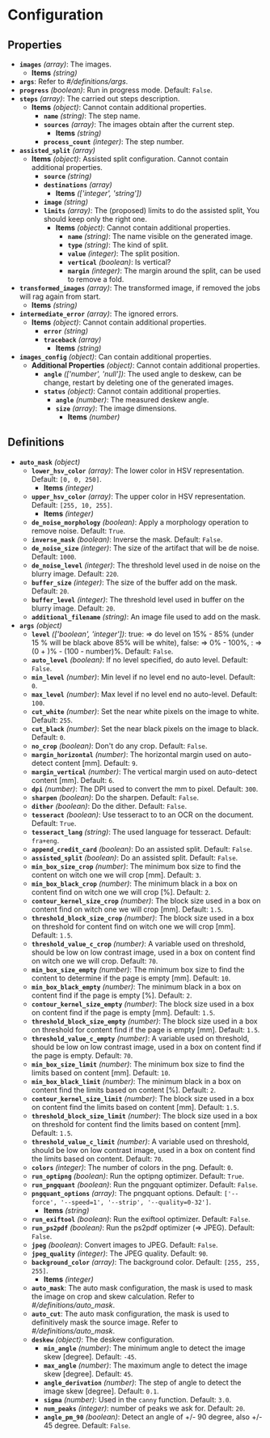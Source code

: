 # Configuration

## Properties

- **`images`** _(array)_: The images.
  - **Items** _(string)_
- **`args`**: Refer to _#/definitions/args_.
- **`progress`** _(boolean)_: Run in progress mode. Default: `False`.
- **`steps`** _(array)_: The carried out steps description.
  - **Items** _(object)_: Cannot contain additional properties.
    - **`name`** _(string)_: The step name.
    - **`sources`** _(array)_: The images obtain after the current step.
      - **Items** _(string)_
    - **`process_count`** _(integer)_: The step number.
- **`assisted_split`** _(array)_
  - **Items** _(object)_: Assisted split configuration. Cannot contain additional properties.
    - **`source`** _(string)_
    - **`destinations`** _(array)_
      - **Items** _(['integer', 'string'])_
    - **`image`** _(string)_
    - **`limits`** _(array)_: The (proposed) limits to do the assisted split, You should keep only the right one.
      - **Items** _(object)_: Cannot contain additional properties.
        - **`name`** _(string)_: The name visible on the generated image.
        - **`type`** _(string)_: The kind of split.
        - **`value`** _(integer)_: The split position.
        - **`vertical`** _(boolean)_: Is vertical?
        - **`margin`** _(integer)_: The margin around the split, can be used to remove a fold.
- **`transformed_images`** _(array)_: The transformed image, if removed the jobs will rag again from start.
  - **Items** _(string)_
- **`intermediate_error`** _(array)_: The ignored errors.
  - **Items** _(object)_: Cannot contain additional properties.
    - **`error`** _(string)_
    - **`traceback`** _(array)_
      - **Items** _(string)_
- **`images_config`** _(object)_: Can contain additional properties.
  - **Additional Properties** _(object)_: Cannot contain additional properties.
    - **`angle`** _(['number', 'null'])_: The used angle to deskew, can be change, restart by deleting one of the generated images.
    - **`status`** _(object)_: Cannot contain additional properties.
      - **`angle`** _(number)_: The measured deskew angle.
      - **`size`** _(array)_: The image dimensions.
        - **Items** _(number)_

## Definitions

- **`auto_mask`** _(object)_
  - **`lower_hsv_color`** _(array)_: The lower color in HSV representation. Default: `[0, 0, 250]`.
    - **Items** _(integer)_
  - **`upper_hsv_color`** _(array)_: The upper color in HSV representation. Default: `[255, 10, 255]`.
    - **Items** _(integer)_
  - **`de_noise_morphology`** _(boolean)_: Apply a morphology operation to remove noise. Default: `True`.
  - **`inverse_mask`** _(boolean)_: Inverse the mask. Default: `False`.
  - **`de_noise_size`** _(integer)_: The size of the artifact that will be de noise. Default: `1000`.
  - **`de_noise_level`** _(integer)_: The threshold level used in de noise on the blurry image. Default: `220`.
  - **`buffer_size`** _(integer)_: The size of the buffer add on the mask. Default: `20`.
  - **`buffer_level`** _(integer)_: The threshold level used in buffer on the blurry image. Default: `20`.
  - **`additional_filename`** _(string)_: An image file used to add on the mask.
- **`args`** _(object)_
  - **`level`** _(['boolean', 'integer'])_: true: => do level on 15% - 85% (under 15 % will be black above 85% will be white), false: => 0% - 100%, <number>: => (0 + <number>)% - (100 - number)%. Default: `False`.
  - **`auto_level`** _(boolean)_: If no level specified, do auto level. Default: `False`.
  - **`min_level`** _(number)_: Min level if no level end no auto-level. Default: `0`.
  - **`max_level`** _(number)_: Max level if no level end no auto-level. Default: `100`.
  - **`cut_white`** _(number)_: Set the near white pixels on the image to white. Default: `255`.
  - **`cut_black`** _(number)_: Set the near black pixels on the image to black. Default: `0`.
  - **`no_crop`** _(boolean)_: Don't do any crop. Default: `False`.
  - **`margin_horizontal`** _(number)_: The horizontal margin used on auto-detect content [mm]. Default: `9`.
  - **`margin_vertical`** _(number)_: The vertical margin used on auto-detect content [mm]. Default: `6`.
  - **`dpi`** _(number)_: The DPI used to convert the mm to pixel. Default: `300`.
  - **`sharpen`** _(boolean)_: Do the sharpen. Default: `False`.
  - **`dither`** _(boolean)_: Do the dither. Default: `False`.
  - **`tesseract`** _(boolean)_: Use tesseract to to an OCR on the document. Default: `True`.
  - **`tesseract_lang`** _(string)_: The used language for tesseract. Default: `fra+eng`.
  - **`append_credit_card`** _(boolean)_: Do an assisted split. Default: `False`.
  - **`assisted_split`** _(boolean)_: Do an assisted split. Default: `False`.
  - **`min_box_size_crop`** _(number)_: The minimum box size to find the content on witch one we will crop [mm]. Default: `3`.
  - **`min_box_black_crop`** _(number)_: The minimum black in a box on content find on witch one we will crop [%]. Default: `2`.
  - **`contour_kernel_size_crop`** _(number)_: The block size used in a box on content find on witch one we will crop [mm]. Default: `1.5`.
  - **`threshold_block_size_crop`** _(number)_: The block size used in a box on threshold for content find on witch one we will crop [mm]. Default: `1.5`.
  - **`threshold_value_c_crop`** _(number)_: A variable used on threshold, should be low on low contrast image, used in a box on content find on witch one we will crop. Default: `70`.
  - **`min_box_size_empty`** _(number)_: The minimum box size to find the content to determine if the page is empty [mm]. Default: `10`.
  - **`min_box_black_empty`** _(number)_: The minimum black in a box on content find if the page is empty [%]. Default: `2`.
  - **`contour_kernel_size_empty`** _(number)_: The block size used in a box on content find if the page is empty [mm]. Default: `1.5`.
  - **`threshold_block_size_empty`** _(number)_: The block size used in a box on threshold for content find if the page is empty [mm]. Default: `1.5`.
  - **`threshold_value_c_empty`** _(number)_: A variable used on threshold, should be low on low contrast image, used in a box on content find if the page is empty. Default: `70`.
  - **`min_box_size_limit`** _(number)_: The minimum box size to find the limits based on content [mm]. Default: `10`.
  - **`min_box_black_limit`** _(number)_: The minimum black in a box on content find the limits based on content [%]. Default: `2`.
  - **`contour_kernel_size_limit`** _(number)_: The block size used in a box on content find the limits based on content [mm]. Default: `1.5`.
  - **`threshold_block_size_limit`** _(number)_: The block size used in a box on threshold for content find the limits based on content [mm]. Default: `1.5`.
  - **`threshold_value_c_limit`** _(number)_: A variable used on threshold, should be low on low contrast image, used in a box on content find the limits based on content. Default: `70`.
  - **`colors`** _(integer)_: The number of colors in the png. Default: `0`.
  - **`run_optipng`** _(boolean)_: Run the optipng optimizer. Default: `True`.
  - **`run_pngquant`** _(boolean)_: Run the pngquant optimizer. Default: `False`.
  - **`pngquant_options`** _(array)_: The pngquant options. Default: `['--force', '--speed=1', '--strip', '--quality=0-32']`.
    - **Items** _(string)_
  - **`run_exiftool`** _(boolean)_: Run the exiftool optimizer. Default: `False`.
  - **`run_ps2pdf`** _(boolean)_: Run the ps2pdf optimizer (=> JPEG). Default: `False`.
  - **`jpeg`** _(boolean)_: Convert images to JPEG. Default: `False`.
  - **`jpeg_quality`** _(integer)_: The JPEG quality. Default: `90`.
  - **`background_color`** _(array)_: The background color. Default: `[255, 255, 255]`.
    - **Items** _(integer)_
  - **`auto_mask`**: The auto mask configuration, the mask is used to mask the image on crop and skew calculation. Refer to _#/definitions/auto_mask_.
  - **`auto_cut`**: The auto mask configuration, the mask is used to definitively mask the source image. Refer to _#/definitions/auto_mask_.
  - **`deskew`** _(object)_: The deskew configuration.
    - **`min_angle`** _(number)_: The minimum angle to detect the image skew [degree]. Default: `-45`.
    - **`max_angle`** _(number)_: The maximum angle to detect the image skew [degree]. Default: `45`.
    - **`angle_derivation`** _(number)_: The step of angle to detect the image skew [degree]. Default: `0.1`.
    - **`sigma`** _(number)_: Used in the `canny` function. Default: `3.0`.
    - **`num_peaks`** _(integer)_: number of peaks we ask for. Default: `20`.
    - **`angle_pm_90`** _(boolean)_: Detect an angle of +/- 90 degree, also +/- 45 degree. Default: `False`.
